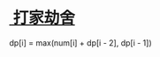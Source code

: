 # [ 打家劫舍](http://www.cnblogs.com/grandyang/p/4383632.html)

dp[i] = max(num[i] + dp[i - 2], dp[i - 1])